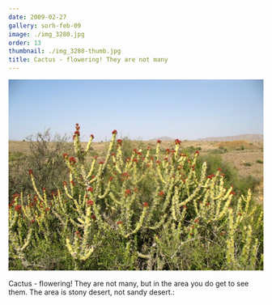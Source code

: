```yaml
---
date: 2009-02-27
gallery: sorh-feb-09
image: ./img_3280.jpg
order: 13
thumbnail: ./img_3280-thumb.jpg
title: Cactus - flowering! They are not many
---
```


![Cactus - flowering! They are not many](./img_3280.jpg)

Cactus - flowering! They are not many, but in the area you do get to see them. The area is stony desert, not sandy desert.: